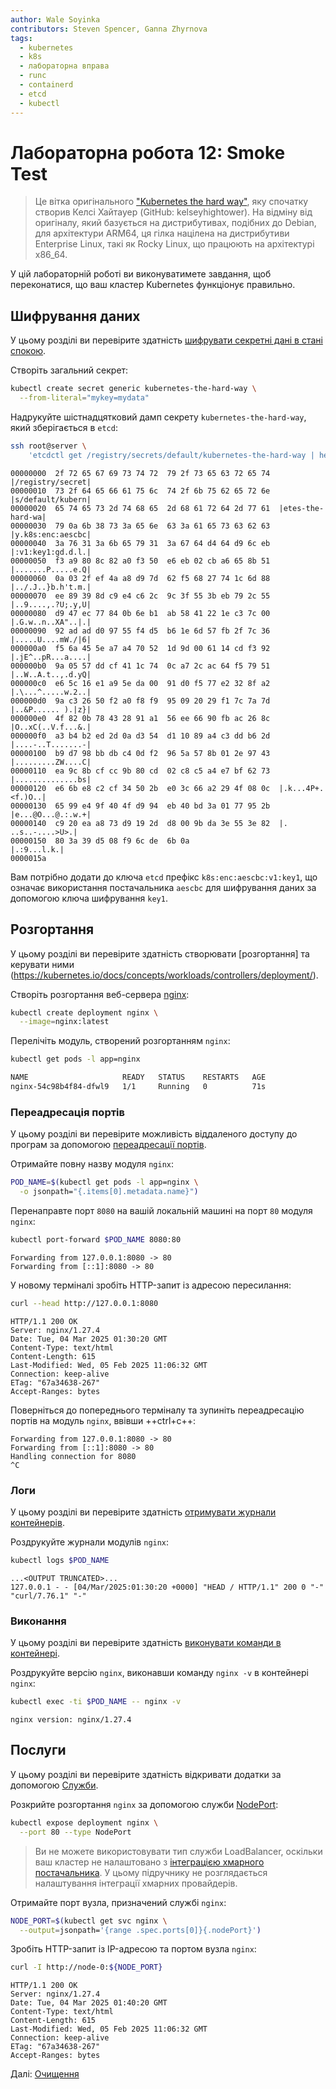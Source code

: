 ```yaml
---
author: Wale Soyinka
contributors: Steven Spencer, Ganna Zhyrnova
tags:
  - kubernetes
  - k8s
  - лабораторна вправа
  - runc
  - containerd
  - etcd
  - kubectl
---
```


# Лабораторна робота 12: Smoke Test

> Це вітка оригінального ["Kubernetes the hard way"](https://github.com/kelseyhightower/kubernetes-the-hard-way), яку спочатку створив Келсі Хайтауер (GitHub: kelseyhightower). На відміну від оригіналу, який базується на дистрибутивах, подібних до Debian, для архітектури ARM64, ця гілка націлена на дистрибутиви Enterprise Linux, такі як Rocky Linux, що працюють на архітектурі x86_64.

У цій лабораторній роботі ви виконуватимете завдання, щоб переконатися, що ваш кластер Kubernetes функціонує правильно.

## Шифрування даних

У цьому розділі ви перевірите здатність [шифрувати секретні дані в стані спокою](https://kubernetes.io/docs/tasks/administer-cluster/encrypt-data/#verifying-that-data-is-encrypted).

Створіть загальний секрет:

```bash
kubectl create secret generic kubernetes-the-hard-way \
  --from-literal="mykey=mydata"
```

Надрукуйте шістнадцятковий дамп секрету `kubernetes-the-hard-way`, який зберігається в `etcd`:

```bash
ssh root@server \
    'etcdctl get /registry/secrets/default/kubernetes-the-hard-way | hexdump -C'
```

```text
00000000  2f 72 65 67 69 73 74 72  79 2f 73 65 63 72 65 74  |/registry/secret|
00000010  73 2f 64 65 66 61 75 6c  74 2f 6b 75 62 65 72 6e  |s/default/kubern|
00000020  65 74 65 73 2d 74 68 65  2d 68 61 72 64 2d 77 61  |etes-the-hard-wa|
00000030  79 0a 6b 38 73 3a 65 6e  63 3a 61 65 73 63 62 63  |y.k8s:enc:aescbc|
00000040  3a 76 31 3a 6b 65 79 31  3a 67 64 d4 64 d9 6c eb  |:v1:key1:gd.d.l.|
00000050  f3 a9 80 8c 82 a0 f3 50  e6 eb 02 cb a6 65 8b 51  |.......P.....e.Q|
00000060  0a 03 2f ef 4a a8 d9 7d  62 f5 68 27 74 1c 6d 88  |../.J..}b.h't.m.|
00000070  ee 89 39 8d c9 e4 c6 2c  9c 3f 55 3b eb 79 2c 55  |..9....,.?U;.y,U|
00000080  d9 47 ec 77 84 0b 6e b1  ab 58 41 22 1e c3 7c 00  |.G.w..n..XA"..|.|
00000090  92 ad ad d0 97 55 f4 d5  b6 1e 6d 57 fb 2f 7c 36  |.....U....mW./|6|
000000a0  f5 6a 45 5e a7 a4 70 52  1d 9d 00 61 14 cd f3 92  |.jE^..pR...a....|
000000b0  9a 05 57 dd cf 41 1c 74  0c a7 2c ac 64 f5 79 51  |..W..A.t..,.d.yQ|
000000c0  e6 5c 16 e1 a9 5e da 00  91 d0 f5 77 e2 32 8f a2  |.\...^.....w.2..|
000000d0  9a c3 26 50 f2 a0 f8 f9  95 09 20 29 f1 7c 7a 7d  |..&P...... ).|z}|
000000e0  4f 82 0b 78 43 28 91 a1  56 ee 66 90 fb ac 26 8c  |O..xC(..V.f...&.|
000000f0  a3 b4 b2 ed 2d 0a d3 54  d1 10 89 a4 c3 dd b6 2d  |....-..T.......-|
00000100  b9 d7 98 bb db c4 0d f2  96 5a 57 8b 01 2e 97 43  |.........ZW....C|
00000110  ea 9c 8b cf cc 9b 80 cd  02 c8 c5 a4 e7 bf 62 73  |..............bs|
00000120  e6 6b e8 c2 cf 34 50 2b  e0 3c 66 a2 29 4f 08 0c  |.k...4P+.<f.)O..|
00000130  65 99 e4 9f 40 4f d9 94  eb 40 bd 3a 01 77 95 2b  |e...@O...@.:.w.+|
00000140  c9 20 ea a8 73 d9 19 2d  d8 00 9b da 3e 55 3e 82  |. ..s..-....>U>.|
00000150  80 3a 39 d5 08 f9 6c de  6b 0a                    |.:9...l.k.|
0000015a
```

Вам потрібно додати до ключа `etcd` префікс `k8s:enc:aescbc:v1:key1`, що означає використання постачальника `aescbc` для шифрування даних за допомогою ключа шифрування `key1`.

## Розгортання

У цьому розділі ви перевірите здатність створювати [розгортання] та керувати ними (https://kubernetes.io/docs/concepts/workloads/controllers/deployment/).

Створіть розгортання веб-сервера [nginx](https://nginx.org/en/):

```bash
kubectl create deployment nginx \
  --image=nginx:latest
```

Перелічіть модуль, створений розгортанням `nginx`:

```bash
kubectl get pods -l app=nginx
```

```bash
NAME                     READY   STATUS    RESTARTS   AGE
nginx-54c98b4f84-dfwl9   1/1     Running   0          71s
```

### Переадресація портів

У цьому розділі ви перевірите можливість віддаленого доступу до програм за допомогою [переадресації портів](https://kubernetes.io/docs/tasks/access-application-cluster/port-forward-access-application-cluster/).

Отримайте повну назву модуля `nginx`:

```bash
POD_NAME=$(kubectl get pods -l app=nginx \
  -o jsonpath="{.items[0].metadata.name}")
```

Перенаправте порт `8080` на вашій локальній машині на порт `80` модуля `nginx`:

```bash
kubectl port-forward $POD_NAME 8080:80
```

```text
Forwarding from 127.0.0.1:8080 -> 80
Forwarding from [::1]:8080 -> 80
```

У новому терміналі зробіть HTTP-запит із адресою пересилання:

```bash
curl --head http://127.0.0.1:8080
```

```text
HTTP/1.1 200 OK
Server: nginx/1.27.4
Date: Tue, 04 Mar 2025 01:30:20 GMT
Content-Type: text/html
Content-Length: 615
Last-Modified: Wed, 05 Feb 2025 11:06:32 GMT
Connection: keep-alive
ETag: "67a34638-267"
Accept-Ranges: bytes
```

Поверніться до попереднього терміналу та зупиніть переадресацію портів на модуль `nginx`, ввівши ++ctrl+c++:

```text
Forwarding from 127.0.0.1:8080 -> 80
Forwarding from [::1]:8080 -> 80
Handling connection for 8080
^C
```

### Логи

У цьому розділі ви перевірите здатність [отримувати журнали контейнерів](https://kubernetes.io/docs/concepts/cluster-administration/logging/).

Роздрукуйте журнали модулів `nginx`:

```bash
kubectl logs $POD_NAME
```

```text
...<OUTPUT TRUNCATED>...
127.0.0.1 - - [04/Mar/2025:01:30:20 +0000] "HEAD / HTTP/1.1" 200 0 "-" "curl/7.76.1" "-"
```

### Виконання

У цьому розділі ви перевірите здатність [виконувати команди в контейнері](https://kubernetes.io/docs/tasks/debug-application-cluster/get-shell-running-container/#running-individual-commands-in-a-container).

Роздрукуйте версію `nginx`, виконавши команду `nginx -v` в контейнері `nginx`:

```bash
kubectl exec -ti $POD_NAME -- nginx -v
```

```text
nginx version: nginx/1.27.4   
```

## Послуги

У цьому розділі ви перевірите здатність відкривати додатки за допомогою [Служби](https://kubernetes.io/docs/concepts/services-networking/service/).

Розкрийте розгортання `nginx` за допомогою служби [NodePort](https://kubernetes.io/docs/concepts/services-networking/service/#type-nodeport):

```bash
kubectl expose deployment nginx \
  --port 80 --type NodePort
```

> Ви не можете використовувати тип служби LoadBalancer, оскільки ваш кластер не налаштовано з [інтеграцією хмарного постачальника](https://kubernetes.io/docs/getting-started-guides/scratch/#cloud-provider). У цьому підручнику не розглядається налаштування інтеграції хмарних провайдерів.

Отримайте порт вузла, призначений службі `nginx`:

```bash
NODE_PORT=$(kubectl get svc nginx \
  --output=jsonpath='{range .spec.ports[0]}{.nodePort}')
```

Зробіть HTTP-запит із IP-адресою та портом вузла `nginx`:

```bash
curl -I http://node-0:${NODE_PORT}
```

```text
HTTP/1.1 200 OK
Server: nginx/1.27.4
Date: Tue, 04 Mar 2025 01:40:20 GMT
Content-Type: text/html
Content-Length: 615
Last-Modified: Wed, 05 Feb 2025 11:06:32 GMT
Connection: keep-alive
ETag: "67a34638-267"
Accept-Ranges: bytes
```

Далі: [Очищення](lab13-cleanup.md)
